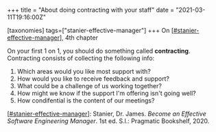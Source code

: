 +++
title = "About doing contracting with your staff"
date = "2021-03-11T19:16:00Z"

[taxonomies]
tags=["stanier-effective-manager"]
+++
On [[#stanier-effective-manager](/tags/stanier-effective-manager)], 4th chapter

On your first 1 on 1, you should do something called **contracting**. Contracting consists of collecting the following info:

1. Which areas would you like most support with?
2. How would you like to receive feedback and support?
3. What could be a challenge of us working together?
4. How might we know if the support I'm offering isn't going well?
5. How condifential is the content of our meetings?

[[#stanier-effective-manager](/tags/stanier-effective-manager)]: Stanier, Dr. James. _Become an Effective Software Engineering Manager_. 1st ed. S.l.: Pragmatic Bookshelf, 2020.

